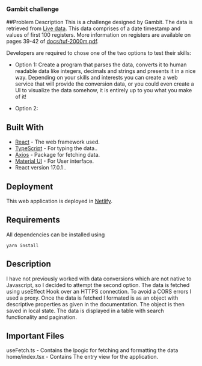 ### Gambit challenge

##Problem Description
This is a challenge designed by Gambit. The data is retrieved from [Live data](http://tuftuf.gambitlabs.fi/feed.txt). This data comprises of a date timestamp and values of first 100 registers. More information on registers are available on pages 39-42 of [docs/tuf-2000m.pdf](https://github.com/gambit-labs/tuf-2000m/blob/master/docs/tuf-2000m.pdf).

Developers are required to chose one of the two options to test their skills:

- Option 1:
  Create a program that parses the data, converts it to human readable data like integers, decimals and strings and presents it in a nice way. Depending on your skills and interests you can create a web service that will provide the conversion data, or you could even create a UI to visualize the data somehow, it is entirely up to you what you make of it!

- Option 2:

## Built With

- [React](https://reactjs.org/) - The web framework used.
- [TypeScript](https://www.typescriptlang.org/) - For typing the data..
- [Axios](https://www.npmjs.com/package/axios) - Package for fetching data.
- [Material UI](https://d3js.org) - For User interface.
- React version 17.0.1 .

## Deployment

This web application is deployed in [Netlify](https://dominic-gambit-challenge.netlify.app/).

## Requirements

All dependencies can be installed using

```
yarn install
```

## Description

I have not previously worked with data conversions which are not native to Javascript, so I decided to attempt the second option. The data is fetched using useEffect Hook over an HTTPS connection. To avoid a CORS errors I used a proxy. Once the data is fetched I formated is as an object with descriptive properties as given in the documentation. The object is then saved in local state. The data is displayed in a table with search functionality and pagination.

## Important Files

useFetch.ts - Contains the lpogic for fetching and formatting the data
home/index.tsx - Contains The entry view for the application.
